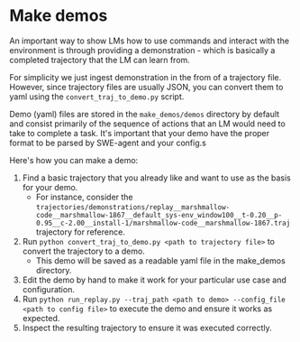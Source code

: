 # Make demos
An important way to show LMs how to use commands and interact with the environment is through providing a demonstration - which is basically a completed trajectory that the LM can learn from.

For simplicity we just ingest demonstration in the from of a trajectory file. However, since trajectory files are usually JSON, you can convert them to yaml using the `convert_traj_to_demo.py` script.

Demo (yaml) files are stored in the `make_demos/demos` directory by default and consist primarily of the sequence of actions that an LM would need to take to complete a task. It's important that your demo have the proper format to be parsed by SWE-agent and your config.s

Here's how you can make a demo:
1. Find a basic trajectory that you already like and want to use as the basis for your demo.
     - For instance, consider the `trajectories/demonstrations/replay__marshmallow-code__marshmallow-1867__default_sys-env_window100__t-0.20__p-0.95__c-2.00__install-1/marshmallow-code__marshmallow-1867.traj` trajectory for reference.
2. Run `python convert_traj_to_demo.py <path to trajectory file>` to convert the trajectory to a demo.
     - This demo will be saved as a readable yaml file in the make_demos directory.
3. Edit the demo by hand to make it work for your particular use case and configuration.
4. Run `python run_replay.py --traj_path <path to demo> --config_file <path to config file>` to execute the demo and ensure it works as expected.
5. Inspect the resulting trajectory to ensure it was executed correctly.